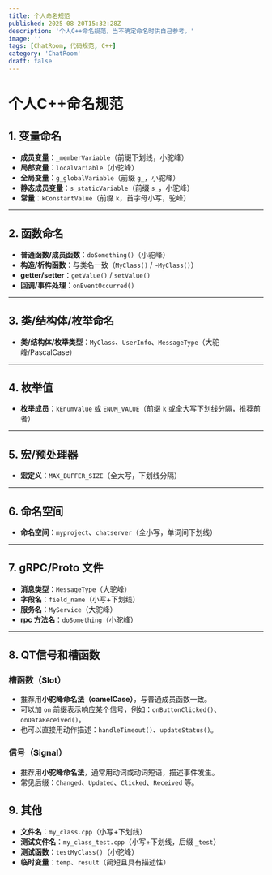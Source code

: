 ```yaml
---
title: 个人命名规范  
published: 2025-08-20T15:32:28Z  
description: '个人C++命名规范，当不确定命名时供自己参考。'  
image: ''  
tags: [ChatRoom, 代码规范, C++]  
category: 'ChatRoom'  
draft: false  
---
```


# 个人C++命名规范

## 1. 变量命名

- **成员变量**：`_memberVariable`（前缀下划线，小驼峰）
- **局部变量**：`localVariable`（小驼峰）
- **全局变量**：`g_globalVariable`（前缀 `g_`，小驼峰）
- **静态成员变量**：`s_staticVariable`（前缀 `s_`，小驼峰）
- **常量**：`kConstantValue`（前缀 `k`，首字母小写，驼峰）

---

## 2. 函数命名

- **普通函数/成员函数**：`doSomething()`（小驼峰）
- **构造/析构函数**：与类名一致（`MyClass()` / `~MyClass()`）
- **getter/setter**：`getValue()` / `setValue()`
- **回调/事件处理**：`onEventOccurred()`

---

## 3. 类/结构体/枚举命名

- **类/结构体/枚举类型**：`MyClass`、`UserInfo`、`MessageType`（大驼峰/PascalCase）

---

## 4. 枚举值

- **枚举成员**：`kEnumValue` 或 `ENUM_VALUE`（前缀 `k` 或全大写下划线分隔，推荐前者）

---

## 5. 宏/预处理器

- **宏定义**：`MAX_BUFFER_SIZE`（全大写，下划线分隔）

---

## 6. 命名空间

- **命名空间**：`myproject`、`chatserver`（全小写，单词间下划线）

---

## 7. gRPC/Proto 文件

- **消息类型**：`MessageType`（大驼峰）
- **字段名**：`field_name`（小写+下划线）
- **服务名**：`MyService`（大驼峰）
- **rpc 方法名**：`doSomething`（小驼峰）

---

## 8. QT信号和槽函数

### 槽函数（Slot）

- 推荐用**小驼峰命名法（camelCase）**，与普通成员函数一致。
- 可以加 `on` 前缀表示响应某个信号，例如：`onButtonClicked()`、`onDataReceived()`。
- 也可以直接用动作描述：`handleTimeout()`、`updateStatus()`。

### 信号（Signal）

- 推荐用**小驼峰命名法**，通常用动词或动词短语，描述事件发生。
- 常见后缀：`Changed`、`Updated`、`Clicked`、`Received` 等。

## 9. 其他

- **文件名**：`my_class.cpp`（小写+下划线）
- **测试文件名**：`my_class_test.cpp`（小写+下划线，后缀 `_test`）
- **测试函数**：`testMyClass()`（小驼峰）
- **临时变量**：`temp`、`result`（简短且具有描述性）